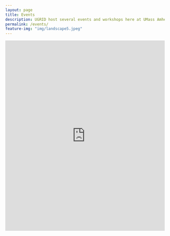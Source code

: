 ```yaml
---
layout: page
title: Events
description: UGRID host several events and workshops here at UMass Amherst. We invite guest speakers, professors, and faculty to give a presentation on data science related topics. We also post all our tenative schedules and meetings on this page.
permalink: /events/
feature-img: "img/landscape5.jpeg"
---
```



<iframe src="https://calendar.google.com/calendar/embed?src=umassugrid%40gmail.com&ctz=America/New_York" style="border: 0" width="100%" height="600" frameborder="0" scrolling="no"></iframe>
